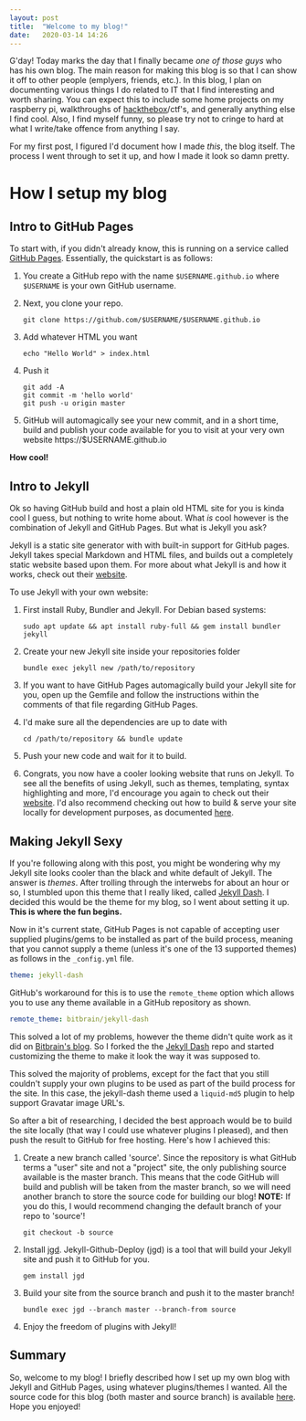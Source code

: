 ```yaml
---
layout: post
title:  "Welcome to my blog!"
date:   2020-03-14 14:26
---
```

G'day! Today marks the day that I finally became *one of those guys* who has his own blog. The main reason for making this blog is so that I can show it off to other people (emplyers, friends, etc.). In this blog, I plan on documenting various things I do related to IT that I find interesting and worth sharing. You can expect this to include some home projects on my raspberry pi, walkthroughs of [hackthebox][hackthebox]/ctf's, and generally anything else I find cool. Also, I find myself funny, so please try not to cringe to hard at what I write/take offence from anything I say.

For my first post, I figured I'd document how I made *this*, the blog itself. The process I went through to set it up, and how I made it look so damn pretty.

# How I setup my blog
## Intro to GitHub Pages

To start with, if you didn't already know, this is running on a service called [GitHub Pages][gh-pages]. Essentially, the quickstart is as follows:

1. You create a GitHub repo with the name `$USERNAME.github.io` where `$USERNAME` is your own GitHub username.

2. Next, you clone your repo.

    ```
    git clone https://github.com/$USERNAME/$USERNAME.github.io
    ```

3. Add whatever HTML you want

    ```
    echo "Hello World" > index.html
    ```

4. Push it

    ```
    git add -A
    git commit -m 'hello world'
    git push -u origin master
    ```

5. GitHub will automagically see your new commit, and in a short time, build and publish your code available for you to visit at your very own website https://$USERNAME.github.io

**How cool!**

## Intro to Jekyll 

Ok so having GitHub build and host a plain old HTML site for you is kinda cool I guess, but nothing to write home about. What *is* cool however is the combination of Jekyll and GitHub Pages. But what is Jekyll you ask?

Jekyll is a static site generator with with built-in support for GitHub pages. Jekyll takes special Markdown and HTML files, and builds out a completely static website based upon them. For more about what Jekyll is and how it works, check out their [website][jekyll].

To use Jekyll with your own website:

1. First install Ruby, Bundler and Jekyll. For Debian based systems:

    ```
    sudo apt update && apt install ruby-full && gem install bundler jekyll
    ```

2. Create your new Jekyll site inside your repositories folder

    ```
    bundle exec jekyll new /path/to/repository
    ```

3. If you want to have GitHub Pages automagically build your Jekyll site for you, open up the Gemfile and follow the instructions within the comments of that file regarding GitHub Pages.

4. I'd make sure all the dependencies are up to date with

    ```
    cd /path/to/repository && bundle update
    ```

5. Push your new code and wait for it to build.
6. Congrats, you now have a cooler looking website that runs on Jekyll. To see all the benefits of using Jekyll, such as themes, templating, syntax highlighting and more, I'd encourage you again to check out their [website][jekyll]. I'd also recommend checking out how to build & serve your site locally for development purposes, as documented [here][jekyll-local].

## Making Jekyll Sexy
If you're following along with this post, you might be wondering why my Jekyll site looks cooler than the black and white default of Jekyll. The answer is *themes*. After trolling through the interwebs for about an hour or so, I stumbled upon this theme that I really liked, called [Jekyll Dash][jekyll-dash]. I decided this would be the theme for my blog, so I went about setting it up. **This is where the fun begins.**

Now in it's current state, GitHub Pages is not capable of accepting user supplied plugins/gems to be installed as part of the build process, meaning that you cannot supply a theme (unless it's one of the 13 supported themes) as follows in the `_config.yml` file.

```yaml
theme: jekyll-dash
```

GitHub's workaround for this is to use the `remote_theme` option which allows you to use any theme available in a GitHub repository as shown.

```yaml
remote_theme: bitbrain/jekyll-dash
```

This solved a lot of my problems, however the theme didn't quite work as it did on [Bitbrain's blog][bitbrain]. So I forked the the [Jekyll Dash][jekyll-dash] repo and started customizing the theme to make it look the way it was supposed to.

This solved the majority of problems, except for the fact that you still couldn't supply your own plugins to be used as part of the build process for the site. In this case, the jekyll-dash theme used a `liquid-md5` plugin to help support Gravatar image URL's.

So after a bit of researching, I decided the best approach would be to build the site locally (that way I could use whatever plugins I pleased), and then push the result to GitHub for free hosting. Here's how I achieved this:

1. Create a new branch called 'source'. Since the repository is what GitHub terms a "user" site and not a "project" site, the only publishing source available is the master branch. This means that the code GitHub will build and publish will be taken from the master branch, so we will need another branch to store the source code for building our blog! **NOTE:** If you do this, I would recommend changing the default branch of your repo to 'source'!
    ```
    git checkout -b source
    ```
2. Install [jgd][jgd]. Jekyll-Github-Deploy (jgd) is a tool that will build your Jekyll site and push it to GitHub for you.
    ```
    gem install jgd
    ```
3. Build your site from the source branch and push it to the master branch!
    ```
    bundle exec jgd --branch master --branch-from source
    ```
4. Enjoy the freedom of plugins with Jekyll!


## Summary
So, welcome to my blog! I briefly described how I set up my own blog with Jekyll and GitHub Pages, using whatever plugins/themes I wanted. All the source code for this blog (both master and source branch) is available [here][myrepo]. Hope you enjoyed!

[hackthebox]: https://hackthebox.eu
[gh-pages]: https://pages.github.com/
[myrepo]: https://github.com/aidanstansfield/aidanstansfield.github.io
[jekyll-local]: https://help.github.com/en/github/working-with-github-pages/testing-your-github-pages-site-locally-with-jekyll
[bitbrain]: https://bitbrain.github.io
[jekyll-dash]: https://github.com/bitbrain/jekyll-dash
[jekyll]: https://jekyllrb.com/
[jgd]: https://github.com/yegor256/jekyll-github-deploy
